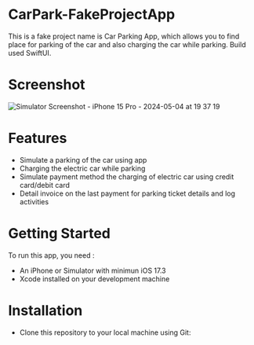 #  CarPark-FakeProjectApp
This is a fake project name is Car Parking App, which allows you to find place for parking of the car and also charging the car while parking. Build used SwiftUI.

# Screenshot
![Simulator Screenshot - iPhone 15 Pro - 2024-05-04 at 19 37 19](https://github.com/tsanichico/CarPark_LearnApp/assets/57589714/b2f0d021-e50b-49e1-a5cc-d4798729c4f2)


# Features
- Simulate a parking of the car using app
- Charging the electric car while parking 
- Simulate payment method the charging of electric car using credit card/debit card
- Detail invoice on the last payment for parking ticket details and log activities

# Getting Started 
To run this app, you need : 
- An iPhone or Simulator with minimun iOS 17.3
- Xcode installed on your development machine

# Installation 
- Clone this repository to your local machine using Git:

